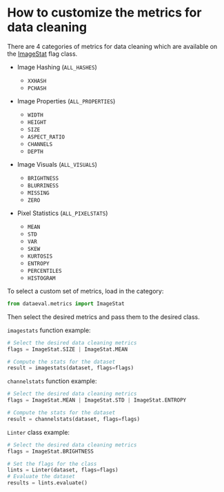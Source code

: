 # How to customize the metrics for data cleaning

There are 4 categories of metrics for data cleaning which are available on the [ImageStat](../reference/flags/imagestat.md) flag class.

* Image Hashing (`ALL_HASHES`)
    * `XXHASH`
    * `PCHASH`
  
* Image Properties (`ALL_PROPERTIES`)
    * `WIDTH`
    * `HEIGHT`
    * `SIZE`
    * `ASPECT_RATIO`
    * `CHANNELS`
    * `DEPTH`

* Image Visuals (`ALL_VISUALS`)
    * `BRIGHTNESS`
    * `BLURRINESS`
    * `MISSING`
    * `ZERO`

* Pixel Statistics (`ALL_PIXELSTATS`)
    * `MEAN`
    * `STD`
    * `VAR`
    * `SKEW`
    * `KURTOSIS`
    * `ENTROPY`
    * `PERCENTILES`
    * `HISTOGRAM`

To select a custom set of metrics, load in the category:

```python
from dataeval.metrics import ImageStat
```

Then select the desired metrics and pass them to the desired class.

`imagestats` function example:

```python
# Select the desired data cleaning metrics
flags = ImageStat.SIZE | ImageStat.MEAN

# Compute the stats for the dataset
result = imagestats(dataset, flags=flags)
```

`channelstats` function example:

```python
# Select the desired data cleaning metrics
flags = ImageStat.MEAN | ImageStat.STD | ImageStat.ENTROPY

# Compute the stats for the dataset
result = channelstats(dataset, flags=flags)
```

`Linter` class example:

```python
# Select the desired data cleaning metrics
flags = ImageStat.BRIGHTNESS

# Set the flags for the class
lints = Linter(dataset, flags=flags)
# Evaluate the dataset
results = lints.evaluate()
```